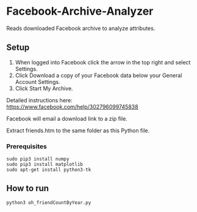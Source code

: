 # Facebook-Archive-Analyzer
Reads downloaded Facebook archive to analyze attributes.

## Setup
1. When logged into Facebook click the arrow in the top right and select Settings.  
2. Click Download a copy of your Facebook data below your General Account Settings.  
3. Click Start My Archive.  

Detailed instructions here: https://www.facebook.com/help/302796099745838

Facebook will email a download link to a zip file. 

Extract friends.htm to the same folder as this Python file.

### Prerequisites 

```
sudo pip3 install numpy
sudo pip3 install matplotlib	
sudo apt-get install python3-tk
```

## How to run

`python3 oh_friendCountByYear.py`

